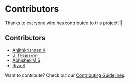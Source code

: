 # Contributors

Thanks to everyone who has contributed to this project! 🎉  

  
## Contributors
- [Anjithkrishnan K](https://github.com/AnjithKrishnan-946)
- [S-Thejaswini](https://github.com/S-Thejaswini)
- [Abhishek M S](https://github.com/abhii124)  
- [Riya S](https://github.com/riyamohandas)

Want to contribute? Check out our [Contributing Guidelines](CONTRIBUTING.md).
